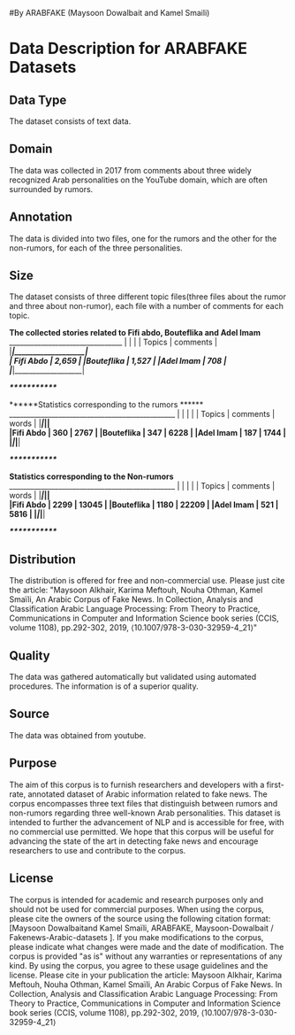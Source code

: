 #By ARABFAKE (Maysoon Dowalbait and Kamel Smaili)

# Data Description for ARABFAKE Datasets

## Data Type
The dataset consists of text data.

## Domain
The data was collected in 2017 from comments about three widely recognized Arab personalities on the YouTube domain, which are often surrounded by rumors.

## Annotation
The data is divided into two files, one for the rumors and the other for the non-rumors, for each of the three personalities.

## Size
The dataset consists of three different topic files(three files about the rumor and three about non-rumor), each file with a number of comments for each topic.

******The collected stories related to Fifi abdo, Bouteflika and Adel Imam******
      ________________________________ 
      |           |                   |
      |  Topics   |     comments      |
      |___________|___________________|                                      
      | Fifi Abdo |        2,659      |
      |Bouteflika |        1,527      |
      |Adel Imam  |        708        |
      |___________|___________________|

___________________________***********___________________________


******Statistics corresponding to the rumors ******
      _______________________________________________ 
      |           |                     |            |
      |  Topics   |       comments      |    words   |
      |___________|_____________________|____________|                                      
      |Fifi Abdo  |        360          |   2767     |
      |Bouteflika |        347          |   6228     |
      |Adel Imam  |        187          |   1744     |
      |___________|_____________________|____________|

___________________________***********___________________________

******Statistics corresponding to the Non-rumors******
      _______________________________________________ 
      |           |                     |            |
      |  Topics   |    comments         |  words     |
      |___________|_____________________|____________|                                      
      |Fifi Abdo  |        2299         |   13045    |
      |Bouteflika |        1180         |   22209    |
      |Adel Imam  |        521          |   5816     |
      |___________|_____________________|____________|

___________________________***********___________________________


## Distribution
The distribution is offered for free and non-commercial use. Please just cite the article:
"Maysoon Alkhair, Karima Meftouh, Nouha Othman, Kamel Smaïli, An Arabic Corpus of Fake News. In Collection, Analysis and Classification Arabic Language Processing: From Theory to Practice, Communications in Computer and Information Science book series (CCIS, volume 1108), pp.292-302, 2019, ⟨10.1007/978-3-030-32959-4_21⟩"

## Quality
The data was gathered automatically but validated using automated procedures. The information is of a superior quality.

## Source
The data was obtained from youtube.

## Purpose
The aim of this corpus is to furnish researchers and developers with a first-rate, annotated dataset of Arabic information related to fake news. The corpus encompasses three text files that distinguish between rumors and non-rumors regarding three well-known Arab personalities. This dataset is intended to further the advancement of NLP and is accessible for free, with no commercial use permitted. We hope that this corpus will be useful for advancing the state of the art in detecting fake news and encourage researchers to use and contribute to the corpus.

## License
The corpus is intended for academic and research purposes only and should not be used for commercial purposes.
When using the corpus, please cite the owners of the source using the following citation format: [Maysoon  Dowalbaitand Kamel Smaïli, ARABFAKE,  Maysoon-Dowalbait / Fakenews-Arabic-datasets ].
If you make modifications to the corpus, please indicate what changes were made and the date of modification.
The corpus is provided "as is" without any warranties or representations of any kind.
By using the corpus, you agree to these usage guidelines and the license.
Please cite in your publication the article: Maysoon Alkhair, Karima Meftouh, Nouha Othman, Kamel Smaïli, An Arabic Corpus of Fake News. In Collection, Analysis and Classification Arabic Language Processing: From Theory to Practice, Communications in Computer and Information Science book series (CCIS, volume 1108), pp.292-302, 2019, ⟨10.1007/978-3-030-32959-4_21⟩

